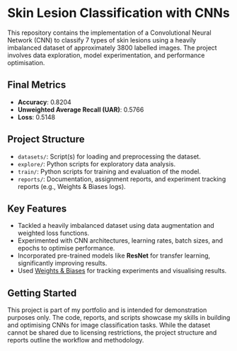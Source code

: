 # Skin Lesion Classification with CNNs

This repository contains the implementation of a Convolutional Neural Network (CNN) to classify 7 types of skin lesions using a heavily imbalanced dataset of approximately 3800 labelled images. The project involves data exploration, model experimentation, and performance optimisation.

## Final Metrics
- **Accuracy**: 0.8204
- **Unweighted Average Recall (UAR)**: 0.5766
- **Loss**: 0.5148

## Project Structure
- `datasets/`: Script(s) for loading and preprocessing the dataset.
- `explore/`: Python scripts for exploratory data analysis.
- `train/`: Python scripts for training and evaluation of the model.
- `reports/`: Documentation, assignment reports, and experiment tracking reports (e.g., Weights & Biases logs).

## Key Features
- Tackled a heavily imbalanced dataset using data augmentation and weighted loss functions.
- Experimented with CNN architectures, learning rates, batch sizes, and epochs to optimise performance.
- Incorporated pre-trained models like **ResNet** for transfer learning, significantly improving results.
- Used [Weights & Biases](https://wandb.ai/) for tracking experiments and visualising results.

## Getting Started
This project is part of my portfolio and is intended for demonstration purposes only. The code, reports, and scripts showcase my skills in building and optimising CNNs for image classification tasks. While the dataset cannot be shared due to licensing restrictions, the project structure and reports outline the workflow and methodology.
